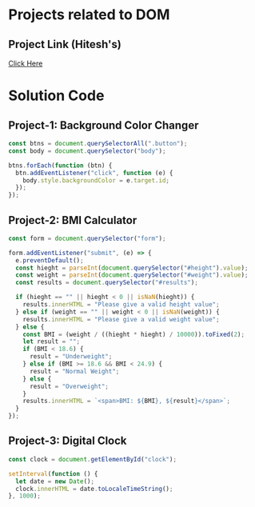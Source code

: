 # Projects related to DOM

## Project Link (Hitesh's)

[Click Here](https://stackblitz.com/edit/dom-project-chaiaurcode?file=index.html)

# Solution Code

## Project-1: Background Color Changer

```javascript
const btns = document.querySelectorAll(".button");
const body = document.querySelector("body");

btns.forEach(function (btn) {
  btn.addEventListener("click", function (e) {
    body.style.backgroundColor = e.target.id;
  });
});
```

## Project-2: BMI Calculator

```javascript
const form = document.querySelector("form");

form.addEventListener("submit", (e) => {
  e.preventDefault();
  const hieght = parseInt(document.querySelector("#height").value);
  const weight = parseInt(document.querySelector("#weight").value);
  const results = document.querySelector("#results");

  if (hieght == "" || hieght < 0 || isNaN(hieght)) {
    results.innerHTML = "Please give a valid height value";
  } else if (weight == "" || weight < 0 || isNaN(weight)) {
    results.innerHTML = "Please give a valid weight value";
  } else {
    const BMI = (weight / ((hieght * hieght) / 10000)).toFixed(2);
    let result = "";
    if (BMI < 18.6) {
      result = "Underweight";
    } else if (BMI >= 18.6 && BMI < 24.9) {
      result = "Normal Weight";
    } else {
      result = "Overweight";
    }
    results.innerHTML = `<span>BMI: ${BMI}, ${result}</span>`;
  }
});
```

## Project-3: Digital Clock

```javascript
const clock = document.getElementById("clock");

setInterval(function () {
  let date = new Date();
  clock.innerHTML = date.toLocaleTimeString();
}, 1000);
```
